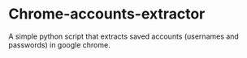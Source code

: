 # Chrome-accounts-extractor
A simple python script that extracts saved accounts (usernames and passwords) in google chrome.
